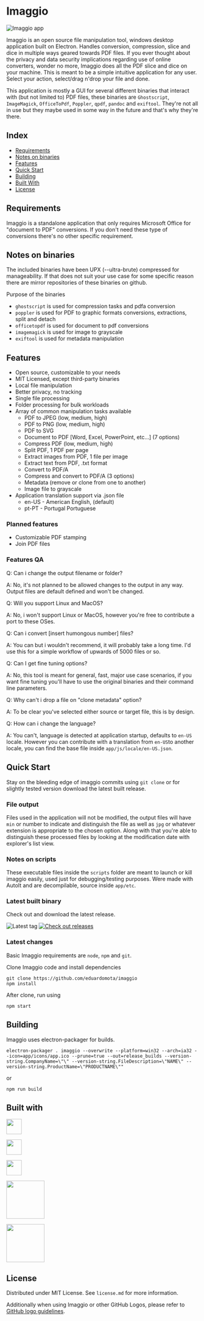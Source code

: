 # Imaggio

![Imaggio app](https://github.com/whois-team/imaggio/raw/main/screenshot.png)  

Imaggio is an open source file manipulation tool, windows desktop application built on Electron. Handles conversion, compression, slice and dice in multiple ways geared towards PDF files. If you ever thought about the privacy and data security implications regarding use of online converters, wonder no more, Imaggio does all the PDF slice and dice on your machine. This is meant to be a simple intuitive application for any user. Select your action, select/drag n'drop your file and done.

This application is mostly a GUI for several different binaries that interact with (but not limited to) PDF files, these binaries are `Ghostscript`, `ImageMagick`, `OfficeToPdf`, `Poppler`, `qpdf`, `pandoc` and `exiftool`. They're not all in use but they maybe used in some way in the future and that's why they're there.

## Index

- [Requirements](#requirements)
- [Notes on binaries](#notes-on-binaries)
- [Features](#features)
- [Quick Start](#quick-start)
- [Building](#building)
- [Built With](#built-with)
- [License](#license)

## Requirements

Imaggio is a standalone application that only requires Microsoft Office for "document to PDF" conversions. If you don't need these type of conversions there's no other specific requirement.

## Notes on binaries

The included binaries have been UPX (--ultra-brute) compressed for manageability. If that does not suit your use case for some specific reason there are mirror repositories of these binaries on github.

Purpose of the binaries

- `ghostscript` is used for compression tasks and pdfa conversion
- `poppler` is used for PDF to graphic formats conversions, extractions, split and detach
- `officetopdf` is used for document to pdf conversions
- `imagemagick` is used for image to grayscale
- `exiftool` is used for metadata manipulation

## Features

- Open source, customizable to your needs
- MIT Licensed, except third-party binaries
- Local file manipulation
- Better privacy, no tracking
- Single file processing
- Folder processing for bulk workloads
- Array of common manipulation tasks available
  - PDF to JPEG (low, medium, high)
  - PDF to PNG (low, medium, high)
  - PDF to SVG
  - Document to PDF [Word, Excel, PowerPoint, etc...] (7 options)
  - Compress PDF (low, medium, high)
  - Split PDF, 1 PDF per page
  - Extract images from PDF, 1 file per image
  - Extract text from PDF, .txt format
  - Convert to PDF/A
  - Compress and convert to PDF/A (3 options)
  - Metadata (remove or clone from one to another)
  - Image file to grayscale
- Application translation support via .json file
  - en-US - American English, (default)
  - pt-PT - Portugal Portuguese

### Planned features

- Customizable PDF stamping
- Join PDF files

### Features QA

Q: Can i change the output filename or folder?

A: No, it's not planned to be allowed changes to the output in any way. Output files are default defined and won't be changed.

Q: Will you support Linux and MacOS?

A: No, i won't support Linux or MacOS, however you're free to contribute a port to these OSes.

Q: Can i convert [insert humongous number] files?

A: You can but i wouldn't recommend, it will probably take a long time. I'd use this for a simple workflow of upwards of 5000 files or so.

Q: Can I get fine tuning options?

A: No, this tool is meant for general, fast, major use case scenarios, if you want fine tuning you'll have to use the original binaries and their command line parameters.

Q: Why can't i drop a file on "clone metadata" option?

A: To be clear you've selected either source or target file, this is by design.

Q: How can i change the language?

A: You can't, language is detected at application startup, defaults to `en-US` locale. However you can contribute with a translation from `en-US`to another locale, you can find the base file inside `app/js/locale/en-US.json`.

## Quick Start

Stay on the bleeding edge of imaggio commits using `git clone` or for slightly tested version download the latest built release.

### File output

Files used in the application will not be modified, the output files will have `min` or number to indicate and distinguish the file as well as `jpg` or whatever extension is appropriate to the chosen option. Along with that you're able to distinguish these processed files by looking at the modification date with explorer's list view.

### Notes on scripts

These executable files inside the `scripts` folder are meant to launch or kill imaggio easily, used just for debugging/testing purposes. Were made with AutoIt and are decompilable, source inside `app/etc`.

### Latest built binary

Check out and download the latest release.

![Latest tag](https://img.shields.io/github/tag/whois-team/imaggio.svg?label=Latest%20tag&style=flat)
[![Check out releases](https://img.shields.io/badge/Checkout%20releases-%20-orange.svg)](https://github.com/whois-team/imaggio/releases)

### Latest changes

Basic Imaggio requirements are `node`, `npm` and `git`.

Clone Imaggio code and install dependencies

```
git clone https://github.com/eduardomota/imaggio
npm install
```

After clone, run using

```
npm start
```

## Building

Imaggio uses electron-packager for builds.

```
electron-packager . imaggio --overwrite --platform=win32 --arch=ia32 --icon=app/icons/app.ico --prune=true --out=release_builds --version-string.CompanyName=\"\" --version-string.FileDescription=\"NAME\" --version-string.ProductName=\"PRODUCTNAME\""
```

or 

```
npm run build
```

## Built with

<a href="https://electronjs.org/"><img height=40px src="https://electronjs.org/images/electron-logo.svg"></a>

<a href="https://jquery.org/"><img height=40px src="https://upload.wikimedia.org/wikipedia/en/9/9e/JQuery_logo.svg"></a>

<a href="https://bulma.io/"><img height=40px src="https://bulma.io/images/made-with-bulma.png"></a>

<a href="https://poppler.freedesktop.org/"><img height=100px src="https://poppler.freedesktop.org/logo.png"></a>

<a href="https://www.ghostscript.com/"><img height=100px src="https://www.ghostscript.com/images/ghostscript_logo.png"></a>

## License

Distributed under MIT License. See `license.md` for more information.

Additionally when using Imaggio or other GitHub Logos, please refer to [GitHub logo guidelines](https://github.com/logos).

